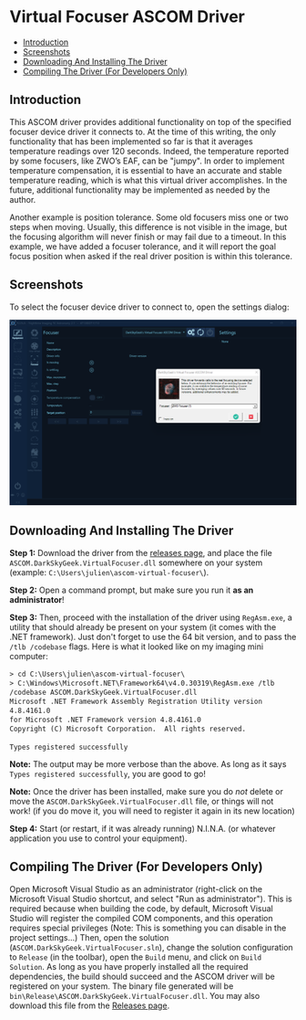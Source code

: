 # Virtual Focuser ASCOM Driver

- [Introduction](#introduction)
- [Screenshots](#screenshots)
- [Downloading And Installing The Driver](#downloading-and-installing-the-driver)
- [Compiling The Driver (For Developers Only)](#compiling-the-driver-for-developers-only)

## Introduction

This ASCOM driver provides additional functionality on top of the specified focuser device driver it connects to. At the time of this writing, the only functionality that has been implemented so far is that it averages temperature readings over 120 seconds. Indeed, the temperature reported by some focusers, like ZWO’s EAF, can be "jumpy". In order to implement temperature compensation, it is essential to have an accurate and stable temperature reading, which is what this virtual driver accomplishes. In the future, additional functionality may be implemented as needed by the author.

Another example is position tolerance. Some old focusers miss one or two steps when moving. Usually, this difference is not visible in the image, but the focusing algorithm will never finish or may fail due to a timeout. In this example, we have added a focuser tolerance, and it will report the goal focus position when asked if the real driver position is within this tolerance.

## Screenshots

To select the focuser device driver to connect to, open the settings dialog:

![Screenshot of settings dialog](Images/screenshot.png)

## Downloading And Installing The Driver

**Step 1:** Download the driver from the [releases page](https://github.com/jlecomte/ascom-virtual-focuser/releases), and place the file `ASCOM.DarkSkyGeek.VirtualFocuser.dll` somewhere on your system (example: `C:\Users\julien\ascom-virtual-focuser\`).

**Step 2:** Open a command prompt, but make sure you run it **as an administrator**!

**Step 3:** Then, proceed with the installation of the driver using `RegAsm.exe`, a utility that should already be present on your system (it comes with the .NET framework). Just don't forget to use the 64 bit version, and to pass the `/tlb /codebase` flags. Here is what it looked like on my imaging mini computer:

```
> cd C:\Users\julien\ascom-virtual-focuser\
> C:\Windows\Microsoft.NET\Framework64\v4.0.30319\RegAsm.exe /tlb /codebase ASCOM.DarkSkyGeek.VirtualFocuser.dll
Microsoft .NET Framework Assembly Registration Utility version 4.8.4161.0
for Microsoft .NET Framework version 4.8.4161.0
Copyright (C) Microsoft Corporation.  All rights reserved.

Types registered successfully
```

**Note:** The output may be more verbose than the above. As long as it says `Types registered successfully`, you are good to go!

**Note:** Once the driver has been installed, make sure you do _not_ delete or move the `ASCOM.DarkSkyGeek.VirtualFocuser.dll` file, or things will not work! (if you do move it, you will need to register it again in its new location)

**Step 4:** Start (or restart, if it was already running) N.I.N.A. (or whatever application you use to control your equipment).

## Compiling The Driver (For Developers Only)

Open Microsoft Visual Studio as an administrator (right-click on the Microsoft Visual Studio shortcut, and select "Run as administrator"). This is required because when building the code, by default, Microsoft Visual Studio will register the compiled COM components, and this operation requires special privileges (Note: This is something you can disable in the project settings...) Then, open the solution (`ASCOM.DarkSkyGeek.VirtualFocuser.sln`), change the solution configuration to `Release` (in the toolbar), open the `Build` menu, and click on `Build Solution`. As long as you have properly installed all the required dependencies, the build should succeed and the ASCOM driver will be registered on your system. The binary file generated will be `bin\Release\ASCOM.DarkSkyGeek.VirtualFocuser.dll`. You may also download this file from the [Releases page](https://github.com/jlecomte/ascom-virtual-focuser/releases).
